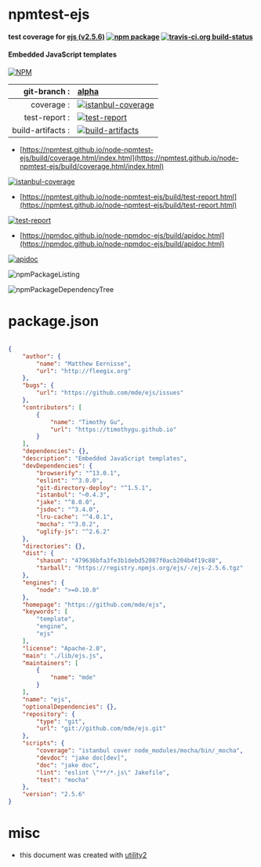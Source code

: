 # npmtest-ejs

#### test coverage for  [ejs (v2.5.6)](https://github.com/mde/ejs)  [![npm package](https://img.shields.io/npm/v/npmtest-ejs.svg?style=flat-square)](https://www.npmjs.org/package/npmtest-ejs) [![travis-ci.org build-status](https://api.travis-ci.org/npmtest/node-npmtest-ejs.svg)](https://travis-ci.org/npmtest/node-npmtest-ejs)

#### Embedded JavaScript templates

[![NPM](https://nodei.co/npm/ejs.png?downloads=true&downloadRank=true&stars=true)](https://www.npmjs.com/package/ejs)

| git-branch : | [alpha](https://github.com/npmtest/node-npmtest-ejs/tree/alpha)|
|--:|:--|
| coverage : | [![istanbul-coverage](https://npmtest.github.io/node-npmtest-ejs/build/coverage.badge.svg)](https://npmtest.github.io/node-npmtest-ejs/build/coverage.html/index.html)|
| test-report : | [![test-report](https://npmtest.github.io/node-npmtest-ejs/build/test-report.badge.svg)](https://npmtest.github.io/node-npmtest-ejs/build/test-report.html)|
| build-artifacts : | [![build-artifacts](https://npmtest.github.io/node-npmtest-ejs/glyphicons_144_folder_open.png)](https://github.com/npmtest/node-npmtest-ejs/tree/gh-pages/build)|

- [https://npmtest.github.io/node-npmtest-ejs/build/coverage.html/index.html](https://npmtest.github.io/node-npmtest-ejs/build/coverage.html/index.html)

[![istanbul-coverage](https://npmtest.github.io/node-npmtest-ejs/build/screenCapture.buildCi.browser.%252Ftmp%252Fbuild%252Fcoverage.lib.html.png)](https://npmtest.github.io/node-npmtest-ejs/build/coverage.html/index.html)

- [https://npmtest.github.io/node-npmtest-ejs/build/test-report.html](https://npmtest.github.io/node-npmtest-ejs/build/test-report.html)

[![test-report](https://npmtest.github.io/node-npmtest-ejs/build/screenCapture.buildCi.browser.%252Ftmp%252Fbuild%252Ftest-report.html.png)](https://npmtest.github.io/node-npmtest-ejs/build/test-report.html)

- [https://npmdoc.github.io/node-npmdoc-ejs/build/apidoc.html](https://npmdoc.github.io/node-npmdoc-ejs/build/apidoc.html)

[![apidoc](https://npmdoc.github.io/node-npmdoc-ejs/build/screenCapture.buildCi.browser.%252Ftmp%252Fbuild%252Fapidoc.html.png)](https://npmdoc.github.io/node-npmdoc-ejs/build/apidoc.html)

![npmPackageListing](https://npmtest.github.io/node-npmtest-ejs/build/screenCapture.npmPackageListing.svg)

![npmPackageDependencyTree](https://npmtest.github.io/node-npmtest-ejs/build/screenCapture.npmPackageDependencyTree.svg)



# package.json

```json

{
    "author": {
        "name": "Matthew Eernisse",
        "url": "http://fleegix.org"
    },
    "bugs": {
        "url": "https://github.com/mde/ejs/issues"
    },
    "contributors": [
        {
            "name": "Timothy Gu",
            "url": "https://timothygu.github.io"
        }
    ],
    "dependencies": {},
    "description": "Embedded JavaScript templates",
    "devDependencies": {
        "browserify": "^13.0.1",
        "eslint": "^3.0.0",
        "git-directory-deploy": "^1.5.1",
        "istanbul": "~0.4.3",
        "jake": "^8.0.0",
        "jsdoc": "^3.4.0",
        "lru-cache": "^4.0.1",
        "mocha": "^3.0.2",
        "uglify-js": "^2.6.2"
    },
    "directories": {},
    "dist": {
        "shasum": "479636bfa3fe3b1debd52087f0acb204b4f19c88",
        "tarball": "https://registry.npmjs.org/ejs/-/ejs-2.5.6.tgz"
    },
    "engines": {
        "node": ">=0.10.0"
    },
    "homepage": "https://github.com/mde/ejs",
    "keywords": [
        "template",
        "engine",
        "ejs"
    ],
    "license": "Apache-2.0",
    "main": "./lib/ejs.js",
    "maintainers": [
        {
            "name": "mde"
        }
    ],
    "name": "ejs",
    "optionalDependencies": {},
    "repository": {
        "type": "git",
        "url": "git://github.com/mde/ejs.git"
    },
    "scripts": {
        "coverage": "istanbul cover node_modules/mocha/bin/_mocha",
        "devdoc": "jake doc[dev]",
        "doc": "jake doc",
        "lint": "eslint \"**/*.js\" Jakefile",
        "test": "mocha"
    },
    "version": "2.5.6"
}
```



# misc
- this document was created with [utility2](https://github.com/kaizhu256/node-utility2)

